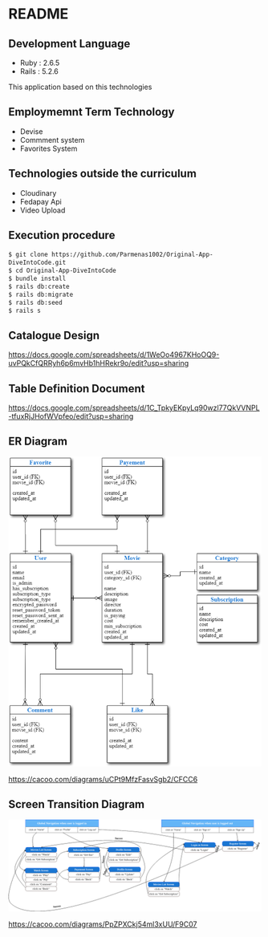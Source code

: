 # README

## Development Language
* Ruby : 2.6.5
* Rails : 5.2.6

This application based on this technologies

## Employmemnt Term Technology

* Devise
* Commment system
* Favorites System

## Technologies outside the curriculum

* Cloudinary
* Fedapay Api
* Video Upload

## Execution procedure 

```
$ git clone https://github.com/Parmenas1002/Original-App-DiveIntoCode.git
$ cd Original-App-DiveIntoCode
$ bundle install
$ rails db:create
$ rails db:migrate
$ rails db:seed
$ rails s

```

## Catalogue Design 

https://docs.google.com/spreadsheets/d/1WeOo4967KHoOQ9-uvPQkCfQRRyh6p6mvHb1hHRekr9o/edit?usp=sharing

## Table Definition Document

https://docs.google.com/spreadsheets/d/1C_TpkyEKpyLq90wzl77QkVVNPL-tfuxRjJHofWVpfeo/edit?usp=sharing

## ER Diagram

![ERDIAGRAM](public/ERDiagram.png)

https://cacoo.com/diagrams/uCPt9MfzFasvSgb2/CFCC6

## Screen Transition Diagram

![TRANSITION SCREEN DIAGRAM](public/transitionScreen.png)

https://cacoo.com/diagrams/PpZPXCkj54ml3xUU/F9C07